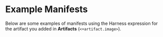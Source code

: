 # Example Manifests

Below are some examples of manifests using the Harness expression for the artifact you added in **Artifacts** (`<+artifact.image>`).
